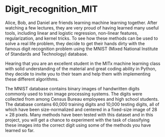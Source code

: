 # Digit_recognition_MIT
Alice, Bob, and Daniel are friends learning machine learning together. After watching a few lectures, they are very proud of having learned many useful tools, including linear and logistic regression, non-linear features, regularization, and kernel tricks. To see how these methods can be used to solve a real life problem, they decide to get their hands dirty with the famous digit recognition problem using the MNIST (Mixed National Institute of Standards and Technology) database.

Hearing that you are an excellent student in the MITx machine learning class with solid understanding of the material and great coding ability in Python, they decide to invite you to their team and help them with implementing these different algorithms.

The MNIST database contains binary images of handwritten digits commonly used to train image processing systems. The digits were collected from among Census Bureau employees and high school students. The database contains 60,000 training digits and 10,000 testing digits, all of which have been size-normalized and centered in a fixed-size image of 28 × 28 pixels. Many methods have been tested with this dataset and in this project, you will get a chance to experiment with the task of classifying these images into the correct digit using some of the methods you have learned so far.

